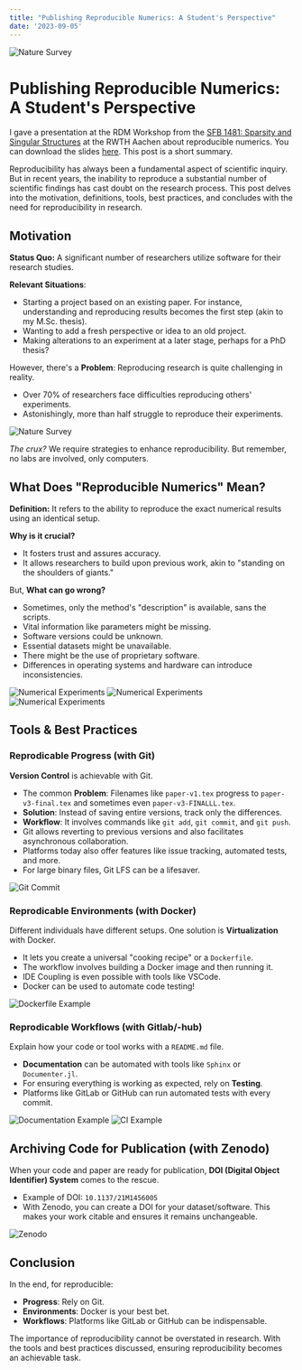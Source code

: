 ```yaml
---
title: "Publishing Reproducible Numerics: A Student's Perspective"
date: '2023-09-05'
---
```


![Nature Survey](/repro-numerics.png)

# Publishing Reproducible Numerics: A Student's Perspective

I gave a presentation at the RDM Workshop from the [SFB 1481: Sparsity and Singular Structures](https://www.sfb-s3.de/) at the RWTH Aachen about reproducible numerics. You can download the slides [here](/talks/presentation_c622ad28b665e7b61ce86733b96942111df15e1b.pdf). This post is a short summary.

Reproducibility has always been a fundamental aspect of scientific inquiry. But in recent years, the inability to reproduce a substantial number of scientific findings has cast doubt on the research process. This post delves into the motivation, definitions, tools, best practices, and concludes with the need for reproducibility in research.

## Motivation

**Status Quo:** A significant number of researchers utilize software for their research studies.

**Relevant Situations**:
- Starting a project based on an existing paper. For instance, understanding and reproducing results becomes the first step (akin to my M.Sc. thesis).
- Wanting to add a fresh perspective or idea to an old project.
- Making alterations to an experiment at a later stage, perhaps for a PhD thesis?

However, there's a **Problem**: Reproducing research is quite challenging in reality.

- Over 70% of researchers face difficulties reproducing others' experiments.
- Astonishingly, more than half struggle to reproduce their experiments.

![Nature Survey](/nature-survey.png)

_The crux?_ We require strategies to enhance reproducibility. But remember, no labs are involved, only computers.

## What Does "Reproducible Numerics" Mean?

**Definition:** It refers to the ability to reproduce the exact numerical results using an identical setup.

**Why is it crucial?**
- It fosters trust and assures accuracy.
- It allows researchers to build upon previous work, akin to "standing on the shoulders of giants."

But, **What can go wrong?**
- Sometimes, only the method's "description" is available, sans the scripts.
- Vital information like parameters might be missing.
- Software versions could be unknown.
- Essential datasets might be unavailable.
- There might be the use of proprietary software.
- Differences in operating systems and hardware can introduce inconsistencies.

![Numerical Experiments](/exp1.png)
![Numerical Experiments](/exp2.png)
![Numerical Experiments](/exp3.png)

## Tools & Best Practices

### Reprodicable Progress (with Git)

**Version Control** is achievable with Git.
- The common **Problem**: Filenames like `paper-v1.tex` progress to `paper-v3-final.tex` and sometimes even `paper-v3-FINALLL.tex`.
- **Solution**: Instead of saving entire versions, track only the differences.
- **Workflow**: It involves commands like `git add`, `git commit`, and `git push`.
- Git allows reverting to previous versions and also facilitates asynchronous collaboration.
- Platforms today also offer features like issue tracking, automated tests, and more.
- For large binary files, Git LFS can be a lifesaver.

![Git Commit](/git-commit.png)

### Reprodicable Environments (with Docker)

Different individuals have different setups. One solution is **Virtualization** with Docker.
- It lets you create a universal "cooking recipe" or a `Dockerfile`.
- The workflow involves building a Docker image and then running it.
- IDE Coupling is even possible with tools like VSCode.
- Docker can be used to automate code testing!

![Dockerfile Example](/dockerfile.png)

### Reprodicable Workflows (with Gitlab/-hub)

Explain how your code or tool works with a `README.md` file.
- **Documentation** can be automated with tools like `Sphinx` or `Documenter.jl`.
- For ensuring everything is working as expected, rely on **Testing**.
- Platforms like GitLab or GitHub can run automated tests with every commit.

![Documentation Example](/screenshot_docu.jpg)
![CI Example](/ci-example.png)

## Archiving Code for Publication (with Zenodo)

When your code and paper are ready for publication, **DOI (Digital Object Identifier) System** comes to the rescue.
- Example of DOI: `10.1137/21M1456005`
- With Zenodo, you can create a DOI for your dataset/software. This makes your work citable and ensures it remains unchangeable.

![Zenodo](/zenodo.png)

## Conclusion

In the end, for reproducible:
- **Progress**: Rely on Git.
- **Environments**: Docker is your best bet.
- **Workflows**: Platforms like GitLab or GitHub can be indispensable.

The importance of reproducibility cannot be overstated in research. With the tools and best practices discussed, ensuring reproducibility becomes an achievable task.
